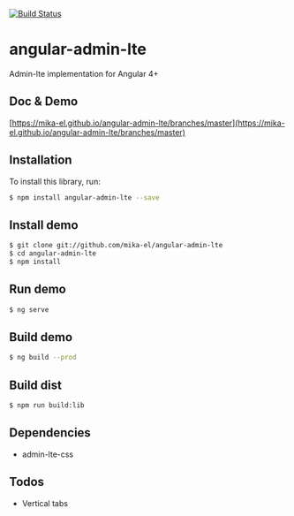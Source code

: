 [![Build Status](https://travis-ci.org/mika-el/angular-admin-lte.svg?branch=master)](https://travis-ci.org/mika-el/angular-admin-lte)

# angular-admin-lte

Admin-lte implementation for Angular 4+

## Doc & Demo
[https://mika-el.github.io/angular-admin-lte/branches/master](https://mika-el.github.io/angular-admin-lte/branches/master)

## Installation

To install this library, run:

```bash
$ npm install angular-admin-lte --save
```

## Install demo
```bash
$ git clone git://github.com/mika-el/angular-admin-lte
$ cd angular-admin-lte
$ npm install
```

## Run demo
```bash
$ ng serve
```

## Build demo
```bash
$ ng build --prod
```

## Build dist
```bash
$ npm run build:lib
```

## Dependencies

* admin-lte-css

## Todos

* Vertical tabs
